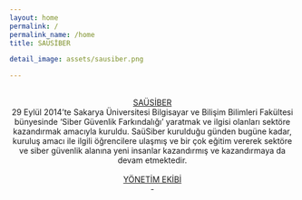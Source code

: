 ```yaml
---
layout: home
permalink: /
permalink_name: /home
title: SAÜSİBER

detail_image: assets/sausiber.png

---
```

<br>
<div style="text-decoration: underline;"><center>SAÜSİBER</center></div>
<div style="text-align:center;">
29 Eylül 2014’te Sakarya Üniversitesi Bilgisayar ve Bilişim Bilimleri Fakültesi bünyesinde ‘Siber Güvenlik Farkındalığı’ yaratmak ve ilgisi olanları sektöre kazandırmak amacıyla kuruldu. SaüSiber kurulduğu günden bugüne kadar, kuruluş amacı ile ilgili öğrencilere ulaşmış ve bir çok eğitim vererek sektöre ve siber güvenlik alanına yeni insanlar kazandırmış ve kazandırmaya da devam etmektedir.
</div>  
<br>
<div style="text-decoration: underline;"><center>YÖNETİM EKİBİ</center></div>
<div style="text-align:center;">
-
</div>

